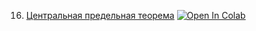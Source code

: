 16. [Центральная предельная теорема](https://mathmechterver.github.io/terver2022/prac16/prac.html)  [![Open In Colab](https://colab.research.google.com/assets/colab-badge.svg)](https://colab.research.google.com/github/mathmechterver/terver2022/blob/master/prac16/prac.ipynb)